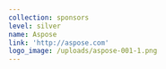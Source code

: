 ```yaml
---
collection: sponsors
level: silver
name: Aspose
link: 'http://aspose.com'
logo_image: /uploads/aspose-001-1.png
---
```



